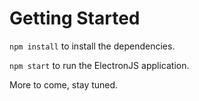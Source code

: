 # Getting Started

`npm install` to install the dependencies.

`npm start` to run the ElectronJS application.

More to come, stay tuned.
